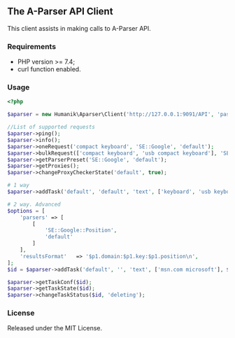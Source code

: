 ## The A-Parser API Client

This client assists in making calls to A-Parser API.

### Requirements

-   PHP version >= 7.4;
-   curl function enabled.

### Usage

```php
<?php

$aparser = new Humanik\Aparser\Client('http://127.0.0.1:9091/API', 'pass');

//List of supported requests
$aparser->ping();
$aparser->info();
$aparser->oneRequest('compact keyboard', 'SE::Google', 'default');
$aparser->bulkRequest(['compact keyboard', 'usb compact keyboard'], 'SE::Google');
$aparser->getParserPreset('SE::Google', 'default');
$aparser->getProxies();
$aparser->changeProxyCheckerState('default', true);

# 1 way
$aparser->addTask('default', 'default', 'text', ['keyboard', 'usb keyboard']);

# 2 way. Advanced
$options = [
    'parsers' => [
        [
            'SE::Google::Position',
            'default'
        ]
    ],
    'resultsFormat'   => '$p1.domain:$p1.key:$p1.position\n',
];
$id = $aparser->addTask('default', '', 'text', ['msn.com microsoft'], $options);

$aparser->getTaskConf($id);
$aparser->getTaskState($id);
$aparser->changeTaskStatus($id, 'deleting');

```

### License

Released under the MIT License.
